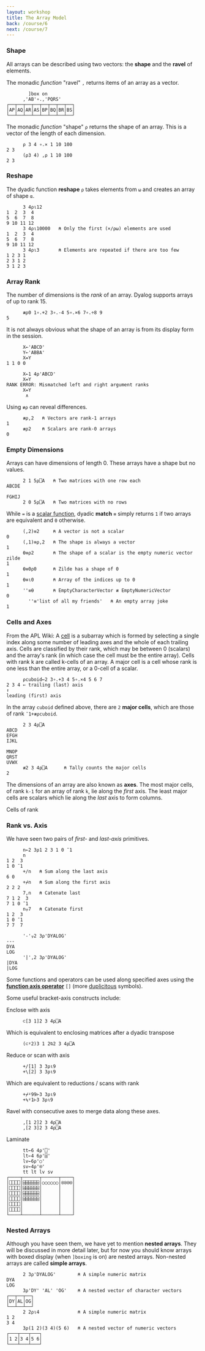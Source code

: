 ```yaml
---
layout: workshop
title: The Array Model
back: /course/6
next: /course/7
---
```


### Shape
All arrays can be described using two vectors: the **shape** and the **ravel** of elements.

The monadic *function* "ravel" `,` returns items of an array as a vector.

```APL
        ]box on
      ,'AB'∘.,'PQRS'
┌──┬──┬──┬──┬──┬──┬──┬──┐
│AP│AQ│AR│AS│BP│BQ│BR│BS│
└──┴──┴──┴──┴──┴──┴──┴──┘
```

The monadic *function* "shape" `⍴` returns the shape of an array. This is a vector of the length of each dimension.

```APL
      ⍴ 3 4 ∘.× 1 10 100
2 3
      (⍴3 4) ,⍴ 1 10 100
2 3
```

### Reshape  
The dyadic function **reshape** `⍴` takes elements from `⍵` and creates an array of shape `⍺`.

```APL
      3 4⍴⍳12       
1  2  3  4
5  6  7  8
9 10 11 12
      3 4⍴⍳10000   ⍝ Only the first (×/⍴⍵) elements are used
1  2  3  4
5  6  7  8
9 10 11 12
      3 4⍴⍳3       ⍝ Elements are repeated if there are too few
1 2 3 1
2 3 1 2
3 1 2 3

```

### Array Rank

The number of dimensions is the *rank* of an array. Dyalog supports arrays of up to rank 15.

```APL
      ≢⍴0 1∘.+2 3∘.-4 5∘.×6 7∘.÷8 9
5
```

It is not always obvious what the shape of an array is from its display form in the session.

```APL
      X←'ABCD'
      Y←'ABBA'
      X=Y
1 1 0 0

      X←1 4⍴'ABCD'
      X=Y
RANK ERROR: Mismatched left and right argument ranks
      X=Y
       ∧
```

Using `≢⍴` can reveal differences.

```APL
      ≢⍴,2   ⍝ Vectors are rank-1 arrays
1
      ≢⍴2    ⍝ Scalars are rank-0 arrays
0
```

### Empty Dimensions

Arrays can have dimensions of length 0. These arrays have a shape but no values.

```APL
      2 1 5⍴⎕A   ⍝ Two matrices with one row each
ABCDE
     
FGHIJ
      2 0 5⍴⎕A   ⍝ Two matrices with no rows

```

While `=` is a <a target="_blank" href="https://aplwiki.com/wiki/Scalar_function">scalar function</a>, dyadic **match** `≡` simply returns `1` if two arrays are equivalent and `0` otherwise.

```APL
      (,2)≡2     ⍝ A vector is not a scalar
0
      (,1)≡⍴,2   ⍝ The shape is always a vector
1       
      ⍬≡⍴2       ⍝ The shape of a scalar is the empty numeric vector zilde
1
      ⍬≡0⍴0      ⍝ Zilde has a shape of 0
1
      ⍬≡⍳0       ⍝ Array of the indices up to 0
1
      ''≡⍬       ⍝ EmptyCharacterVector ≢ EmptyNumericVector
0
        ''≡'list of all my friends'   ⍝ An empty array joke
1       
```
### Cells and Axes
From the APL Wiki: 
A <a target="_blank" href="https://aplwiki.com/wiki/Cell">cell</a> is a subarray which is formed by selecting a single index along some number of leading axes and the whole of each trailing axis. Cells are classified by their rank, which may be between 0 (scalars) and the array's rank (in which case the cell must be the entire array). Cells with rank k are called k-cells of an array. A major cell is a cell whose rank is one less than the entire array, or a 0-cell of a scalar. 

```APL
      ⍴cuboid←2 3∘.+3 4 5∘.×4 5 6 7
2 3 4 ← trailing (last) axis
↑
leading (first) axis
```

In the array `cuboid` defined above, there are `2` **major cells**, which are those of rank `¯1+≢⍴cuboid`.

```APL
      2 3 4⍴⎕A
ABCD
EFGH
IJKL
    
MNOP
QRST
UVWX
      ≢2 3 4⍴⎕A      ⍝ Tally counts the major cells
2
```

The dimensions of an array are also known as **axes**. The most major cells, of rank `k-1` for an array of rank `k`, lie along the *first* axis. The least major cells are scalars which lie along the *last* axis to form columns.

Cells of rank

### Rank vs. Axis
We have seen two pairs of *first-* and *last-axis* primitives.

```APL
      n←2 3⍴1 2 3 1 0 ¯1
      n
1 2  3
1 0 ¯1
      +/n   ⍝ Sum along the last axis
6 0
      +⌿n   ⍝ Sum along the first axis
2 2 2
      7,n   ⍝ Catenate last
7 1 2  3
7 1 0 ¯1
      n⍪7   ⍝ Catenate first
1 2  3
1 0 ¯1
7 7  7
```

```APL
      '-'⍪2 3⍴'DYALOG'
---
DYA
LOG
      '|',2 3⍴'DYALOG'
|DYA
|LOG
```

Some functions and operators can be used along specified axes using the [**function axis operator**](https://aplwiki.com/wiki/Function_axis) `[]` (more <a target="_blank" href="https://aplwiki.com/wiki/Function-operator_overloading">duplicitous</a> symbols).

Some useful bracket-axis constructs include:

Enclose with axis

```APL
      ⊂[3 1]2 3 4⍴⎕A
```

Which is equivalent to enclosing matrices after a dyadic transpose

```APL
      (⊂⍤2)3 1 2⍉2 3 4⍴⎕A
```

Reduce or scan with axis

```APL
      +/[1] 3 3⍴⍳9
      +\[2] 3 3⍴⍳9      
```

Which are equivalent to reductions / scans with rank

```APL
      +⌿⍤99⊢3 3⍴⍳9
      +⍀⍤1⊢3 3⍴⍳9
```

Ravel with consecutive axes to merge data along these axes.

```APL
      ,[1 2]2 3 4⍴⎕A
      ,[2 3]2 3 4⍴⎕A
```





Laminate

```APL
      tt←6 4⍴'⎕'
      lt←4 6⍴'⌹'
      lv←6⍴'○'
      sv←4⍴'⍟'
      tt lt lv sv
┌────┬──────┬──────┬────┐
│⎕⎕⎕⎕│⌹⌹⌹⌹⌹⌹│○○○○○○│⍟⍟⍟⍟│
│⎕⎕⎕⎕│⌹⌹⌹⌹⌹⌹│      │    │
│⎕⎕⎕⎕│⌹⌹⌹⌹⌹⌹│      │    │
│⎕⎕⎕⎕│⌹⌹⌹⌹⌹⌹│      │    │
│⎕⎕⎕⎕│      │      │    │
│⎕⎕⎕⎕│      │      │    │
└────┴──────┴──────┴────┘
```

### Nested Arrays
Although you have seen them, we have yet to mention **nested arrays**. They will be discussed in more detail later, but for now you should know arrays with boxed display (when `]boxing` is on) are nested arrays. Non-nested arrays are called **simple arrays**.

```APL
      2 3⍴'DYALOG'        ⍝ A simple numeric matrix
DYA
LOG
      3⍴'DY' 'AL' 'OG'    ⍝ A nested vector of character vectors
┌──┬──┬──┐
│DY│AL│OG│
└──┴──┴──┘
      2 2⍴⍳4              ⍝ A simple numeric matrix
1 2
3 4
      3⍴(1 2)(3 4)(5 6)   ⍝ A nested vector of numeric vectors
┌───┬───┬───┐
│1 2│3 4│5 6│
└───┴───┴───┘
```

